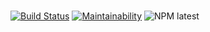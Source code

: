 #
[![Build Status](https://travis-ci.org/YewTreeWeb/accordion-liquid.svg?branch=master)](https://travis-ci.org/YewTreeWeb/accordion-liquid)
[![Maintainability](https://api.codeclimate.com/v1/badges/50d66e53fbbf19c15b59/maintainability)](https://codeclimate.com/github/YewTreeWeb/accordion-liquid/maintainability)
![NPM latest](https://img.shields.io/npm/v/npm.svg)
